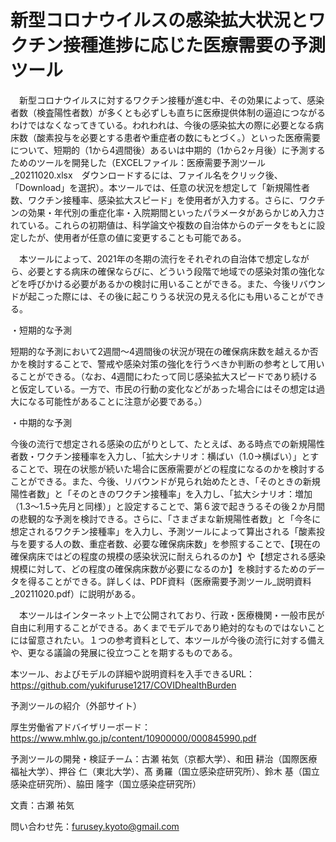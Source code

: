 # 新型コロナウイルスの感染拡大状況とワクチン接種進捗に応じた医療需要の予測ツール


　新型コロナウイルスに対するワクチン接種が進む中、その効果によって、感染者数（検査陽性者数）が多くとも必ずしも直ちに医療提供体制の逼迫につながるわけではなくなってきている。われわれは、今後の感染拡大の際に必要となる病床数（酸素投与を必要とする患者や重症者の数にもとづく。）といった医療需要について、短期的（1から4週間後）あるいは中期的（1から2ヶ月後）に予測するためのツールを開発した（EXCELファイル：医療需要予測ツール_20211020.xlsx　ダウンロードするには、ファイル名をクリック後、「Download」を選択）。本ツールでは、任意の状況を想定して「新規陽性者数、ワクチン接種率、感染拡大スピード」を使用者が入力する。さらに、ワクチンの効果・年代別の重症化率・入院期間といったパラメータがあらかじめ入力されている。これらの初期値は、科学論文や複数の自治体からのデータをもとに設定したが、使用者が任意の値に変更することも可能である。

　本ツールによって、2021年の冬期の流行をそれぞれの自治体で想定しながら、必要とする病床の確保ならびに、どういう段階で地域での感染対策の強化などを呼びかける必要があるかの検討に用いることができる。また、今後リバウンドが起こった際には、その後に起こりうる状況の見える化にも用いることができる。


・短期的な予測

短期的な予測において2週間～4週間後の状況が現在の確保病床数を越えるか否かを検討することで、警戒や感染対策の強化を行うべきか判断の参考として用いることができる。（なお、4週間にわたって同じ感染拡大スピードであり続けると仮定している。一方で、市民の行動の変化などがあった場合にはその想定は過大になる可能性があることに注意が必要である。）

・中期的な予測

今後の流行で想定される感染の広がりとして、たとえば、ある時点での新規陽性者数・ワクチン接種率を入力し、「拡大シナリオ：横ばい（1.0→横ばい）」とすることで、現在の状態が続いた場合に医療需要がどの程度になるのかを検討することができる。また、今後、リバウンドが見られ始めたとき、「そのときの新規陽性者数」と「そのときのワクチン接種率」を入力し、「拡大シナリオ：増加（1.3～1.5→先月と同様）」と設定することで、第６波で起きうるその後２か月間の悲観的な予測を検討できる。さらに、「さまざまな新規陽性者数」と「今冬に想定されるワクチン接種率」を入力し、予測ツールによって算出される「酸素投与を要する人の数、重症者数、必要な確保病床数」を参照することで、【現在の確保病床ではどの程度の規模の感染状況に耐えられるのか】や【想定される感染規模に対して、どの程度の確保病床数が必要になるのか】を検討するためのデータを得ることができる。詳しくは、PDF資料（医療需要予測ツール_説明資料_20211020.pdf）に説明がある。


　本ツールはインターネット上で公開されており、行政・医療機関・一般市民が自由に利用することができる。あくまでモデルであり絶対的なものではないことには留意されたい。１つの参考資料として、本ツールが今後の流行に対する備えや、更なる議論の発展に役立つことを期するものである。


本ツール、およびモデルの詳細や説明資料を入手できるURL：
https://github.com/yukifuruse1217/COVIDhealthBurden


予測ツールの紹介（外部サイト）

厚生労働省アドバイザリーボード：https://www.mhlw.go.jp/content/10900000/000845990.pdf


予測ツールの開発・検証チーム：古瀬 祐気（京都大学）、和田 耕治（国際医療福祉大学）、押谷 仁（東北大学）、髙 勇羅（国立感染症研究所）、鈴木 基（国立感染症研究所）、脇田 隆字（国立感染症研究所）

文責：古瀬 祐気

問い合わせ先：furusey.kyoto@gmail.com
